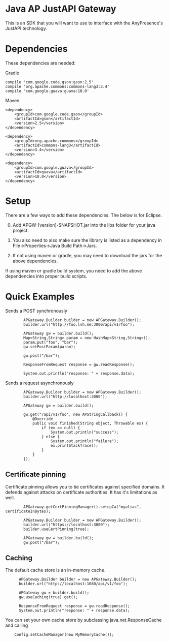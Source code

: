 Java AP JustAPI Gateway
===========

This is an SDK that you will want to use to interface with the AnyPresence's JustAPI technology. 

Dependencies
===========

These dependencies are needed:

Gradle

```
compile 'com.google.code.gson:gson:2.5'
compile 'org.apache.commons:commons-lang3:3.4'
compile 'com.google.guava:guava:18.0'
```

Maven

```
<dependency>
    <groupId>com.google.code.gson</groupId>
    <artifactId>gson</artifactId>
    <version>2.5</version>
</dependency>

<dependency>
    <groupId>org.apache.commons</groupId>
    <artifactId>commons-lang3</artifactId>
    <version>3.4</version>
</dependency>

<dependency>
    <groupId>com.google.guava</groupId>
    <artifactId>guava</artifactId>
    <version>18.0</version>
</dependency>

```

Setup
===========

There are a few ways to add these dependencies. The below is for Eclipse.

0) Add APGW-[version]-SNAPSHOT.jar into the libs folder for your java project.

1) You also need to also make sure the library is listed as a dependency in File->Properties->Java Build Path->Jars.

2) If not using maven or gradle, you may need to download the jars for the above dependencies.

If using maven or gradle build system, you need to add the above dependencies into proper build scripts.

Quick Examples
===========

Sends a POST synchronously
```{java}
        APGateway.Builder builder = new APGateway.Builder();
        builder.url("http://foo.lvh.me:3000/api/v1/foo");

        APGateway gw = builder.build();
        Map<String,String> param = new HashMap<String,String>();
        param.put("foo", "bar");
        gw.setPostParam(param);

        gw.post("/bar");

        ResponseFromRequest response = gw.readResponse();
        
        System.out.println("response: " + response.data);

```

Sends a request asynchronously

```{java}
        APGateway.Builder builder = new APGateway.Builder();
        builder.url("http://localhost:3000");
        
        APGateway gw = builder.build();
        
        gw.get("/api/v1/foo", new APStringCallback() {
            @Override
            public void finished(String object, Throwable ex) {
                if (ex == null) {
                    System.out.println("success");
                } else {                    
                    System.out.println("failure");
                    ex.printStackTrace();
                }
            }
        });
```

## Certificate pinning

Certificate pinning allows you to tie certificates against specified domains. It defends against attacks on certificate authorities.
It has it's limitations as well.

```{java}
        APGateway.getCertPinningManager().setupCa("myalias", certificateInBytes);
        
        APGateway.Builder builder = new APGateway.Builder();
        builder.url("https://localhost:3000");
        builder.useCertPinning(true);
        
        APGateway gw = builder.build();
        gw.post("/bar");
```

## Caching

The default cache store is an in-memory cache.

```{java}
      APGateway.Builder builder = new APGateway.Builder();
      builder.url("http://localhost:1080/api/v1/foo");

      APGateway gw = builder.build();
      gw.useCaching(true).get();
      
      ResponseFromRequest response = gw.readResponse();       
      System.out.println("response: " + response.data);
```

You can set your own cache store by subclassing java.net.ResponseCache and calling 
```
    Config.setCacheManager(new MyMemoryCache());
```



